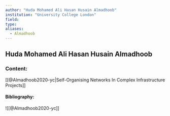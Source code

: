 ```yaml
---
author: "Huda Mohamed Ali Hasan Husain Almadhoob"
institution: "University College London"
field:
type:
aliases:
  - Almadhoob
---
```


## Huda Mohamed Ali Hasan Husain Almadhoob

### Content:
[[@Almadhoob2020-yc|Self-Organising Networks In Complex Infrastructure Projects]]

#### Bibliography:

![[@Almadhoob2020-yc]]